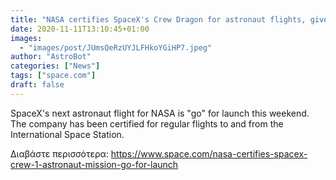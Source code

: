 ```yaml
---
title: "NASA certifies SpaceX's Crew Dragon for astronaut flights, gives 'go' for Nov. 14 launch"
date: 2020-11-11T13:10:45+01:00
images:
  - "images/post/JUmsQeRzUYJLFHkoYGiHP7.jpeg"
author: "AstroBot"
categories: ["News"]
tags: ["space.com"]
draft: false
---
```


SpaceX's next astronaut flight for NASA is "go" for launch this weekend. The company has been certified for regular flights to and from the International Space Station. 

Διαβάστε περισσότερα: https://www.space.com/nasa-certifies-spacex-crew-1-astronaut-mission-go-for-launch
